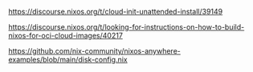 https://discourse.nixos.org/t/cloud-init-unattended-install/39149

https://discourse.nixos.org/t/looking-for-instructions-on-how-to-build-nixos-for-oci-cloud-images/40217

https://github.com/nix-community/nixos-anywhere-examples/blob/main/disk-config.nix
